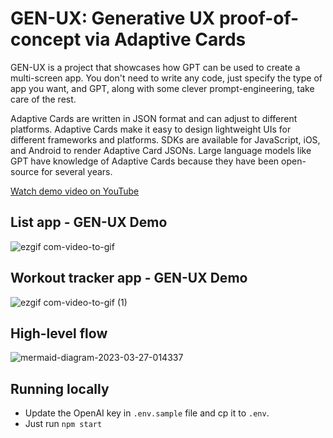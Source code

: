 # GEN-UX: Generative UX proof-of-concept via Adaptive Cards
GEN-UX is a project that showcases how GPT can be used to create a multi-screen app. You don't need to write any code, just specify the type of app you want, and GPT, along with some clever prompt-engineering, take care of the rest.

Adaptive Cards are written in JSON format and can adjust to different platforms. Adaptive Cards make it easy to design lightweight UIs for different frameworks and platforms. SDKs are available for JavaScript, iOS, and Android to render Adaptive Card JSONs. Large language models like GPT have knowledge of Adaptive Cards because they have been open-source for several years.

[Watch demo video on YouTube](https://youtu.be/DLKaPbCXrMs)

## List app - GEN-UX Demo
![ezgif com-video-to-gif](https://user-images.githubusercontent.com/4107912/227872778-cfd9fd0a-411b-47be-a9e3-be1f9a97d8a8.gif)

## Workout tracker app - GEN-UX Demo
![ezgif com-video-to-gif (1)](https://user-images.githubusercontent.com/4107912/227877647-701df5f2-b3ed-4970-a2fa-bedbcd632f26.gif)

## High-level flow
![mermaid-diagram-2023-03-27-014337](https://user-images.githubusercontent.com/4107912/227889716-b4649a8c-b193-43db-acfb-a10069dfcfa5.svg)

## Running locally
- Update the OpenAI key in `.env.sample` file and cp it to `.env`.
- Just run `npm start`

